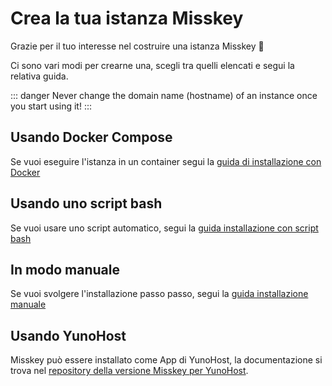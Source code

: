 # Crea la tua istanza Misskey

Grazie per il tuo interesse nel costruire una istanza Misskey 🚀

Ci sono vari modi per crearne una, scegli tra quelli elencati e segui la relativa guida.

::: danger
Never change the domain name (hostname) of an instance once you start using it!
:::

## Usando Docker Compose

Se vuoi eseguire l'istanza in un container segui la [guida di installazione con Docker](./install/docker.html)

## Usando uno script bash

Se vuoi usare uno script automatico, segui la [guida installazione con script bash](./install/bash.html)

## In modo manuale

Se vuoi svolgere l'installazione passo passo, segui la [guida installazione manuale](./install/manual.html)

## Usando YunoHost

Misskey può essere installato come App di YunoHost, la documentazione si trova nel [repository della versione Misskey per YunoHost](https://github.com/YunoHost-Apps/misskey_ynh).
